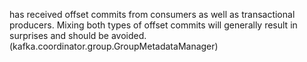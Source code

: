 has received offset commits from consumers as well as transactional producers. Mixing both types of offset commits will generally result in surprises and should be avoided. (kafka.coordinator.group.GroupMetadataManager)